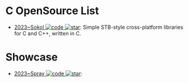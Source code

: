 # C OpenSource List

- [2023~Sokol ![code](https://ng-tech.icu/assets/code.svg) ![star](https://img.shields.io/github/stars/floooh/sokol)](https://github.com/floooh/sokol): Simple STB-style cross-platform libraries for C and C++, written in C.

# Showcase

- [2023~Spray ![code](https://ng-tech.icu/assets/code.svg) ![star](https://img.shields.io/github/stars/d4ckard/spray)](https://github.com/d4ckard/spray):
